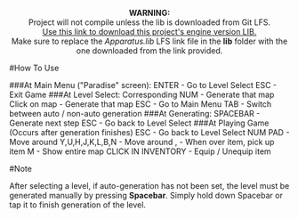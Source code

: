 <p align="center">
<b>WARNING:</b><br/> Project will not compile unless the lib is downloaded from Git LFS.<br/>
<a href="https://github.com/ntaylorbishop/Data-Driven-Roguelike/raw/master/lib/Apparatus.lib">Use this link to download this project's engine version LIB.</a>
<br/>
Make sure to replace the <i>Apparatus.lib</i> LFS link file in the <b>lib</b> folder with the one downloaded from the link provided.
</p>

#How To Use


###At Main Menu ("Paradise" screen):
	ENTER - Go to Level Select
	ESC - Exit Game
###At Level Select:
	Corresponding NUM - Generate that map
	Click on map - Generate that map
	ESC - Go to Main Menu
	TAB - Switch between auto / non-auto generation
###At Generating:
	SPACEBAR - Generate next step
	ESC - Go back to Level Select
###At Playing Game (Occurs after generation finishes)
	ESC - Go back to Level Select
	NUM PAD - Move around
	Y,U,H,J,K,L,B,N - Move around
	, - When over item, pick up item
	M - Show entire map
	CLICK IN INVENTORY - Equip / Unequip item

#Note

After selecting a level, if auto-generation has not been set, the level must be generated manually by pressing **Spacebar**. Simply hold down Spacebar or tap it to finish generation of the level.
